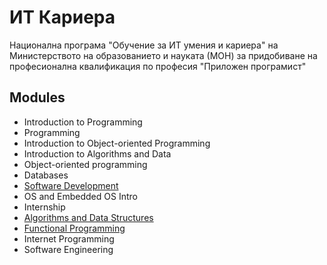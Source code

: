 # ИТ Кариера

Национална програма "Обучение за ИТ умения и кариера" на Министерството на образованието и науката (МОН) за придобиване на професионална квалификация по професия "Приложен програмист"
## Modules

 - Introduction to Programming
 - Programming
 - Introduction to Object-oriented Programming
- Introduction to Algorithms and Data 
- Object-oriented programming
- Databases
- [Software Development](https://github.com/mirkataa/IT_Career/tree/main/07.%20Software%20Development)
- OS and Embedded OS Intro
- Internship
- [Algorithms and Data Structures](https://github.com/mirkataa/IT_Career/tree/main/10.%20Algorithms%20and%20Data%20Structures)
- [Functional Programming](https://github.com/mirkataa/IT_Career/tree/main/11.%20Functional%20Programming)
- Internet Programming
- Software Engineering
